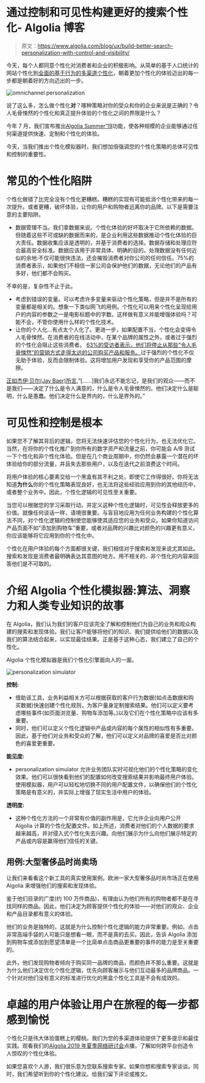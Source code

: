 # 通过控制和可见性构建更好的搜索个性化- Algolia 博客

> 原文：<https://www.algolia.com/blog/ux/build-better-search-personalization-with-control-and-visibility/>

今天，每个人都同意个性化对消费者和企业的积极影响。从简单的基于人口统计的网站个性化到[全面的基于行为的多渠道个性化](https://www.algolia.com/blog/algolia/algolia-summer-19-now-economy/)，朝着更加个性化的体验迈出的每一步都是朝着好的方向迈出的一步。

![omnichannel personalization](img/c21eac8ddb3656b40128c505a30f3d36.png)

说了这么多，怎么做个性化**对**？哪种策略对你的受众和你的企业来说是正确的？令人毛骨悚然的个性化和真正提升体验的个性化之间的界限是什么？

今年 7 月，我们宣布推出[Algolia Summer’19](https://www.algolia.com/blog/algolia/algolia-summer-19-now-economy/)功能，使各种规模的企业能够通过任何渠道提供快速、定制和个性化的体验。

今天，当我们推出个性化模拟器时，我们想加倍强调您的个性化策略的总体可见性和控制的重要性。

# [](#common-personalization-pitfalls)常见的个性化陷阱

个性化做错了比完全没有个性化更糟糕。糟糕的实现有可能抵消个性化带来的每一次提升。或者更糟，破坏体验，让你的用户和购物者远离你的品牌。以下是需要注意的主要陷阱。

*   数据管理不当。我们拿数据来说。个性化体验的好坏取决于它所依赖的数据。但随着这些不可或缺的数据而来的，是企业利用这些数据推动个性化体验的巨大责任。数据收集应该是透明的，并基于消费者的选择。数据存储和处理应符合最高安全标准。数据应该用于非常具体、明确的目的。处理数据没有任何近似的余地:不仅可能很快违法，还会摧毁消费者对你公司的任何信任。75%的消费者表示，如果他们不相信一家公司会保护他们的数据，无论他们的产品有多好，他们都不会购买。

不幸的是，复杂性不止于此。

*   考虑到错误的变量。可以考虑许多变量来驱动个性化策略，但是并不是所有的变量都是相关的。想象一下类似网飞的用例。个性化可以用来个性化呈现给用户的内容的参数之一是电影标题中的字数。这样做有意义并能增强体验吗？可能不会，不管你使用什么样的个性化技术。
*   让你的个人化…有点太个人化了。更进一步，如果配置不当，个性化会变得令人毛骨悚然。在消费者的在线活动中，在某个品牌的属性之外，或者过于强烈的个性化会阻止这些消费者。 [63%的受访者表示，他们将停止从那些“令人毛骨悚然”的营销方式走得太远的公司购买产品和服务。](https://www.chainstoreage.com/technology/study-when-does-personalization-become-creepy/)过于强烈的个性化不仅无助于体验，反而会限制体验。这将增加用户发现和享受你的产品范围的摩擦。

[正如杰伊·贝尔(Jay Baer)所言](https://www.linkedin.com/pulse/personalized-marketing-good-evil-jay-baer/),“[……]我们永远不能忘记，是我们的观众——而不是我们——决定了什么是令人满意的，什么是令人毛骨悚然的。他们决定什么是聪明，什么是愚蠢。他们决定什么是界内的，什么是界外的。”

# [](#visibility-and-control-are-fundamental)可见性和控制是根本

如果您不了解其背后的逻辑，您将无法快速评估您的个性化行为，也无法优化它。当然，在将你的个性化推广到你所有的数字资产和流量之前，你可能会 A/B 测试一下个性化和非个性化体验。但是在几个商业周期中，你仍然会暴露一个潜在的坏体验给你的部分流量，并且失去那些用户，以及在迭代之前浪费这个时间。

将用户体验的核心要素交给一个黑盒有其不利之处，即使它工作得很好。你将无法知道**为什么**你的个性化策略表现良好，也无法将这些经验应用到你的其他经历中，或者整个业务中。因此，个性化逻辑的可见性至关重要。

当您可以根据您的学习采取行动，并定义这种个性化逻辑时，可见性会释放更多的价值。就像任何谈话一样，语境很重要。与盲目地应用为任何业务构建的个性化算法不同，对个性化逻辑的控制使您能够使其适应您的业务和受众。如果你知道访问产品页面不如“添加到购物车”重要，或者对品牌的兴趣比对颜色的兴趣更有意义，你应该能够将它应用到你的个性化中。

个性化在用户体验的每个方面都很关键，我们相信对于搜索和发现来说尤其如此。搜索和发现是消费者最明确表达其意图的地方。用不相关的、非个性化的内容来回答他们是不可取的。

# [](#introducing-algolia-personalization-simulator-tale-of-algorithms-insights-and-human-expertise)介绍 Algolia 个性化模拟器:算法、洞察力和人类专业知识的故事

在 Algolia，我们认为我们的客户应该完全了解和控制他们为自己的业务和观众构建的搜索和发现体验。我们让客户能够将他们的知识、我们提供给他们的数据以及我们的算法结合起来，以实现最佳结果。正是基于这种心态，我们建立了自己的个性化。

Algolia 个性化模拟器是我们个性化引擎面向人的一面。

![personalization simulator](img/fae82d825c939bfc5d72e98fce89d27a.png)

**控制:**

*   借助该工具，业务利益相关方可以根据获取的客户行为数据(如点击数据和购买数据)快速创建个性化规则，为客户量身定制搜索结果。他们可以定义要考虑哪些事件(如页面浏览量、购物车添加等。)以及它们在个性化策略中应该有多重要。
*   同时，他们可以定义个性化逻辑中产品或内容的每个属性的相似性有多重要。因此，基于他们对业务和受众的了解，他们可以定义对品牌的喜爱是否比对颜色的喜爱更重要。

**能见度:**

*   personalization simulator 允许业务团队实时可视化他们的个性化策略的变化效果。他们可以很快看到他们的配置如何改变搜索结果并影响最终用户体验。使用模拟器，用户可以轻松地切换不同的用户配置文件，以确保他们的个性化策略是有意义的，并实际上增强了现实生活中用户的体验。

**透明度:**

*   这种个性化方法的一个非常有价值的副作用是，它允许企业向用户公开 Algolia 计算的个性化配置文件。如上所述，消费者对他们的个人数据的要求越来越高，并对侵入式个性化失去兴趣。向他们展示为什么向他们展示特定的产品或内容是赢得他们信任的关键。

## [](#use-case-a-large-luxury-fashion-marketplace)用例:大型奢侈品时尚卖场

让我们来看看这个新工具的真实使用案例。欧洲一家大型奢侈品时尚市场正在使用 Algolia 来增强他们的搜索和发现体验。

鉴于他们目录的广度(约 100 万件商品)，有理由认为他们所有的购物者都不是在寻找同样的商品。因此，他们决定为顾客提供个性化的体验——对他们的观众、企业和产品目录都有意义的体验。

他们的业务是独特的，这就是为什么控制个性化逻辑的能力非常重要。例如，点击非常高端手袋的人可能只是想看一眼，而不是真的去买。因此，告诉 Algolia 添加到购物车或添加到愿望清单是一个比简单点击商品更重要的事件的能力是至关重要的。

此外，他们发现购物者倾向于购买同一品牌的商品，而颜色并不那么重要。这就是为什么他们决定优化个性化逻辑，优先向顾客展示与他们互动最多的品牌商品。一个针对对他们没有意义的标准进行优化的黑盒个性化工具是不会有成效的。

# [](#great-user-experiences-delight-users-at-every-step-of-their-journey)卓越的用户体验让用户在旅程的每一步都感到愉悦

个性化只是伟大体验蛋糕上的樱桃。我们为您的多渠道体验提供了更多提示和最佳实践。观看我们的[Algolia 2019 年夏季网络研讨会](https://www.algolia.com/)点播，了解如何跨平台创造令人惊叹的个性化体验。

如果您喜欢个人游，我们很乐意为您联系搜索专家。如果你想和搜索专家谈谈。同时，我们希望听到你的个性化建议。给我们留下评论或推文。